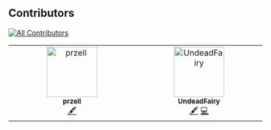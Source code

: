 ## Contributors
[![All Contributors](https://img.shields.io/github/all-contributors/EO-College/cubes-and-clouds?color=ee8449&style=flat-square)](#contributors-)

<!-- ALL-CONTRIBUTORS-LIST:START - Do not remove or modify this section -->
<!-- prettier-ignore-start -->
<!-- markdownlint-disable -->
<table>
  <tbody>
    <tr>
      <td align="center" valign="top" width="14.28%"><a href="https://www.bolzanor.eu/"><img src="https://avatars.githubusercontent.com/u/51962348?v=4?s=100" width="100px;" alt="przell"/><br /><sub><b>przell</b></sub></a><br /><a href="#content-przell" title="Content">🖋</a></td>
      <td align="center" valign="top" width="14.28%"><a href="https://github.com/UndeadFairy"><img src="https://avatars.githubusercontent.com/u/18370061?v=4?s=100" width="100px;" alt="UndeadFairy"/><br /><sub><b>UndeadFairy</b></sub></a><br /><a href="#content-UndeadFairy" title="Content">🖋</a> <a href="https://github.com/EO-College/cubes-and-clouds/commits?author=UndeadFairy" title="Code">💻</a></td>
    </tr>
  </tbody>
</table>

<!-- markdownlint-restore -->
<!-- prettier-ignore-end -->

<!-- ALL-CONTRIBUTORS-LIST:END -->
